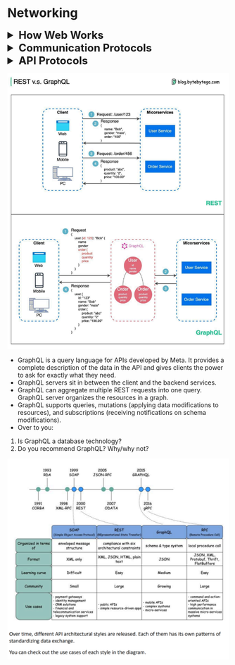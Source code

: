# Networking

<details >
 <summary style="font-size: x-large; font-weight: bold">How Web Works</summary>

- Think of `IP Address` as your house `PIN code`, which helps 
you get the website you are looking for on the internet
- Since remembering `IP address` is difficult  we use `Domain Name` such as www.google.com
- In Google Chrome, the default value is 6 connections per domain. This means that Chrome will only make a maximum of 6 HTTP requests to a single domain at the same time.
![img.png](img.png)
![img_1.png](img_1.png)

<details >
 <summary style="font-size: large; font-weight: bold">ISP(Internet Service Provider)</summary>

Example Airtel, Jio, etc.
![img_12.png](img_12.png)
![img_14.png](img_14.png)
![img_13.png](img_13.png)
https://www.submarinecablemap.com/
</details>

<details >
 <summary style="font-size: large; font-weight: bold">DNS(Domain Name Service)</summary>

- DNS acts as an address book. It translates human-readable domain
names (google.com) to machine-readable IP addresses
(142.251.46.238).
- WHOIS Privacy Protection: Helps to prevent any domain related info in public
![img_15.png](img_15.png)
- https://www.whois.com/whois/lensview.io

To achieve better scalability, the DNS servers are organized in a
hierarchical tree structure.
There are 3 basic levels of DNS servers:
1. Root name server (.). It stores the IP addresses of Top Level
   Domain (TLD) name servers. There are 13 logical root name servers
   globally.
2. TLD name server. It stores the IP addresses of authoritative name
   servers. There are several types of TLD names. For example, generic
   TLD (.com, .org), country code TLD (.us), test TLD (.test).
3. Authoritative name server. It provides actual answers to the DNS
   query. You can register authoritative name servers with domain name
   registrar such as GoDaddy, Namecheap, etc.
   The diagram below illustrates how DNS lookup works under the hood:
![img_9.png](img_9.png)

   1. google.com is typed into the browser, and the browser sends the
      domain name to the DNS resolver.
      97
   2. The resolver queries a DNS root name server.
   3. The root server responds to the resolver with the address of a TLD
      DNS server. In this case, it is .com.
   4. The resolver then makes a request to the .com TLD.
   5. The TLD server responds with the IP address of the domain’s name
      server, google.com (authoritative name server).
   6. The DNS resolver sends a query to the domain’s nameserver.
   7. The IP address for google.com is then returned to the resolver from
      the nameserver.
   8. The DNS resolver responds to the web browser with the IP address
      (142.251.46.238) of the domain requested initially.
      DNS lookups on average take between 20-120 milliseconds to
      complete (according to YSlow).
   
Referred Video: https://www.youtube.com/watch?v=27r4Bzuj5NQ
</details>

<details >
 <summary style="font-size: large; font-weight: bold">What happens when you type a URL into your browser?
</summary>

![img_11.png](img_11.png)
![img_10.png](img_10.png)
1. Bob enters a URL into the browser and hits Enter. In this example,
   the URL is composed of 4 parts:
   - scheme - 𝒉𝒕𝒕𝒑𝒔://. This tells the browser to send a connection to the
   server using HTTPS.
   - domain - 𝒆𝒙𝒂𝒎𝒑𝒍𝒆.𝒄𝒐𝒎. This is the domain name of the site.
   - path - 𝒑𝒓𝒐𝒅𝒖𝒄𝒕/𝒆𝒍𝒆𝒄𝒕𝒓𝒊𝒄. It is the path on the server to the requested
   resource: phone.
   - resource - 𝒑𝒉𝒐𝒏𝒆. It is the name of the resource Bob wants to visit.
2. The browser looks up the IP address for the domain with a domain
   name system (DNS) lookup. To make the lookup process fast, data is
   cached at different layers: browser cache, OS cache, local network
   cache and ISP cache.
   
   - If the IP address cannot be found at any of the caches, the browser
   goes to DNS servers to do a recursive DNS lookup until the IP address
   is found (this will be covered in another post).
3. Now that we have the IP address of the server, the browser
   establishes a TCP connection with the server.
4. The browser sends a HTTP request to the server. The request looks
   like this:
   𝘎𝘌𝘛 /𝘱𝘩𝘰𝘯𝘦 𝘏𝘛𝘛𝘗/1.1
   𝘏𝘰𝘴𝘵: 𝘦𝘹𝘢𝘮𝘱𝘭𝘦.𝘤𝘰𝘮
5. The server processes the request and sends back the response. For
   a successful response (the status code is 200). The HTML response
   might look like this:
   ```html
    𝘏𝘛𝘛𝘗/1.1 200 𝘖𝘒
   𝘋𝘢𝘵𝘦: 𝘚𝘶𝘯, 30 𝘑𝘢𝘯 2022 00:01:01 𝘎𝘔𝘛
   𝘚𝘦𝘳𝘷𝘦𝘳: 𝘈𝘱𝘢𝘤𝘩𝘦
   𝘊𝘰𝘯𝘵𝘦𝘯𝘵-𝘛𝘺𝘱𝘦: 𝘵𝘦𝘹𝘵/𝘩𝘵𝘮𝘭; 𝘤𝘩𝘢𝘳𝘴𝘦𝘵=𝘶𝘵𝘧-8
   <!𝘋𝘖𝘊𝘛𝘠𝘗𝘌 𝘩𝘵𝘮𝘭>
   <𝘩𝘵𝘮𝘭 𝘭𝘢𝘯𝘨="𝘦𝘯">
   𝘏𝘦𝘭𝘭𝘰 𝘸𝘰𝘳𝘭𝘥
   </𝘩𝘵𝘮𝘭>
    ```
   
6. The browser renders the HTML content.

Referred Video: https://www.youtube.com/watch?v=AlkDbnbv7dk&t=236s

Try to keep first call page size small so that their something to show, to make it performant
![img_16.png](img_16.png)
</details>


<details >
 <summary style="font-size: large; font-weight: bold">CRP(Critical Rendering Path)</summary>

The Critical Rendering Path is the sequence of steps the browser goes through to convert the HTML, CSS, and JavaScript into pixels on the screen. Optimizing the critical render path improves render performance. The critical rendering path includes the Document Object Model (DOM), CSS Object Model (CSSOM), render tree and layout.

![img_17.png](img_17.png)
![img_19.png](img_19.png)

JS Execution
![img_20.png](img_20.png)

Looking code-wise the critical rendering path is as follows:
1.
![img_21.png](img_21.png)
2. 
![img_22.png](img_22.png)

**Render-Blocking V/s Parser-Blocking**
- When a browser encounters a render-blocking resource, it will not display the page content below that render-blocking resource.

- When rendering is blocked because of a render-blocking resource, the browser will continue to parse the HTML code and construct the page contents. CSS is render-blocking by default.

- A parser-blocking resource blocks rendering as well, but in addition it prevents the browser from continuing to parse the HTML and processing other resources in the page. JavaScript is parser-blocking by default.

- A parser-blocking or render-blocking resource placed towards the end of the body is can't block rendering of remaining page content, as there's no more content to render!

- Note that when the browser's HTML parser encounters a stylesheet, the parser will not execute any scripts that come after the stylesheet until the CSS is fully loaded.

- In theory parser-blocking resources are worse than merely render-blocking ones, as images or additional scripts or stylesheet won't be discovered until the parser reaches those HTML tags.

- In practice this is rarely a problem, as the [browser's preload scanner](https://web.dev/articles/preload-scanner) can quickly identify important resources that need to be downloaded, without pausing to run any scripts.
- Referred Article: https://www.debugbear.com/blog/visualize-render-blocking-scripts.

3. 
![img_23.png](img_23.png)

4. 
![img_24.png](img_24.png)

5. 
![img_25.png](img_25.png)

6. Layout and Painting are just like making home 
![img_26.png](img_26.png)

7. Lastly, in Composting phase, we put things together, and things like modal should be at top, 
and we need to hide other things below it, happen in Composting phase
</details>


</details>








<details >
 <summary style="font-size: x-large; font-weight: bold">Communication Protocols</summary>


<details >
 <summary style="font-size: large; font-weight: bold">Network Protocols</summary>

![img_28.png](img_28.png)

Network protocols are standard methods of transferring data between two computers in a
network.
1. HTTP (HyperText Transfer Protocol)
   HTTP is a protocol for fetching resources such as HTML documents. It is the foundation of any
   data exchange on the Web and it is a client-server protocol.
2. HTTP/3
   HTTP/3 is the next major revision of the HTTP. It runs on QUIC, a new transport protocol
   designed for mobile-heavy internet usage. 
   1. It relies on **UDP** instead of TCP, which enables faster web page responsiveness.
   2. It is faster than HTTP/2.
   3. Header Compression
   4. Improved Performance
   5. Better Network Congestion
   6. VR applications demand more bandwidth to render intricate details
      of a virtual scene and will likely benefit from migrating to HTTP/3 powered by QUIC.
3. HTTPS (HyperText Transfer Protocol Secure)
   HTTPS extends HTTP and uses encryption for secure communications.
4. WebSocket
   WebSocket is a protocol that provides full-duplex communications over TCP. Clients establish
   WebSockets to receive real-time updates from the back-end services. Unlike REST, which always
   “pulls” data, WebSocket enables data to be “pushed”. Applications, like online gaming, stock
   trading, and messaging apps leverage WebSocket for real-time communication.
5. TCP (Transmission Control Protocol)
   TCP is designed to send packets across the internet and ensure the successful delivery of data
   and messages over networks. Many application-layer protocols are built on top of TCP.
6. UDP (User Datagram Protocol)
   UDP sends packets directly to a target computer, without establishing a connection first. UDP is
   commonly used in time-sensitive communications where occasionally dropping packets is better
   than waiting. Voice and video traffic are often sent using this protocol.
7. SMTP (Simple Mail Transfer Protocol)
   SMTP is a standard protocol to transfer electronic mail from one user to another.
8. FTP (File Transfer Protocol)
   FTP is used to transfer computer files between client and server. It has separate connections for
   the control channel and data channel.

Referred Video: https://www.youtube.com/watch?v=P6SZLcGE4us
</details>



<details >
 <summary style="font-size: large; font-weight: bold">HTTP/1 to HTTP/2 to HTTP/3</summary>

![img_39.png](img_39.png)
![img_29.png](img_29.png)

- HTTP 1.0 was finalized and fully documented in 1996. Every
request to the same server requires a separate TCP connection.

- HTTP 1.1 was published in 1997. A TCP connection can be left
open for reuse (persistent connection), but it doesn’t solve the HOL
(head-of-line) blocking issue.
  - **HOL blocking** - when the number of allowed parallel requests in the
  browser is used up, subsequent requests need to wait for the former
  ones to complete.
  53

- HTTP 2.0 was published in 2015. It addresses HOL issue through
request multiplexing, which eliminates HOL blocking at the application
layer, but HOL still exists at the transport (TCP) layer.
As you can see in the diagram, HTTP 2.0 introduced the concept of
HTTP “streams”: an abstraction that allows multiplexing different HTTP
exchanges onto the same TCP connection. Each stream doesn’t need
to be sent in order.

- HTTP 3.0 first draft was published in 2020. It is the proposed
successor to HTTP 2.0. It uses QUIC instead of TCP for the underlying
transport protocol, thus removing HOL blocking in the transport layer.
QUIC is based on UDP. It introduces streams as first-class citizens at
the transport layer. QUIC streams share the same QUIC connection,
so no additional handshakes and slow starts are required to create
new ones, but QUIC streams are delivered independently such that in
most cases packet loss affecting one stream doesn't affect others.

Referred Video: https://www.youtube.com/watch?v=a-sBfyiXysI&t=2s


Two main factors dictate which HTTP version will be used for a website:

1. **Server Configuration:** The web server software that hosts the website plays a crucial role. The server administrator configures it to support specific HTTP versions (e.g., HTTP/1.1, HTTP/2). A website can only use a version that the server actively supports.

2. **Client Capabilities:** The web browser or client application used to access the website also has its part. Modern browsers typically support the latest HTTP versions (e.g., HTTP/2). However, older browsers might be limited to earlier versions (e.g., HTTP/1.1).

Here's how the negotiation happens:

* When you try to access a website, your browser initiates a connection with the server.
* The server sends a response header that includes information about the supported HTTP versions.
* The browser checks its own capabilities and negotiates the highest mutually supported version for optimal communication.

In most cases, with modern browsers and up-to-date servers, you'll automatically use the most efficient HTTP version available.

</details>

</details>







<details >
 <summary style="font-size: x-large; font-weight: bold">API Protocols</summary>

Architecture in System Design
![img_31.png](img_31.png)
![img_32.png](img_32.png)

https://blog.postman.com/api-protocols-in-2023/
![img_2.png](img_2.png)



<details >
 <summary style="font-size: large; font-weight: bold">REST</summary>

![img_33.png](img_33.png)



<details >
 <summary style="font-size: medium; font-weight: bold">Advantages/Disadvantages</summary>

### Advantage
1. **Ease of Use**
2. **Stateless:** The server does not need to store any state in order to process the request. Like authentication details, IP address from where request is coming etc
3. **Scability:** The server can be scaled up and down as per the demand.
4. **Flexibility with Data:** We are free to use JSON or XML to send and receive data.
5. **Uniform Interface:** It leverages the same standard followed by HTTP like domain name, path, query etc.
6. **Caching:** We can cache the data which are not changing frequently like for example API returning number of countries etc. REST out of box provided caching capability using HTTP protocols
7. **Separation of Concerns:** Backend and frontend can be built on any language like java, javascript, python etc. We need to use same language on both side to consume REST API.
8. **Interoperability:** Language agnostic 
9. Ease of testing 
10. **Security:** It leverage different header to make it more secure.


### Disadvantage
1. **Over-fetching and under-fetching:** REST runs the risk of over-fetching or under-fetching data, as clients may only need a subset of resources. This drawback can cause performance issues and waste bandwidth.
2. **Chatty interfaces:** Retrieving related data may require multiple requests, which increases latency. This waterfall of calls becomes especially problematic as applications scale.
3. **[Versioning](https://www.postman.com/api-platform/api-versioning/) challenges:** Creating new versions of a REST API can be cumbersome, especially when there are changes to the data structure or service functionality. This often leads to backward compatibility issues.
4. **Stateless overhead:** While statelessness supports scalability, it also means that all the necessary context must be provided with every request. This requirement can introduce overhead, especially when clients must send large amounts of repetitive data.
5. **Lack of real-time functionality:** REST is not optimized for real-time apps like chat or live feeds. WebSockets and Server-Sent Events often better suit such use cases.
</details>



<details >
 <summary style="font-size: medium; font-weight: bold">URL v/s URI v/s URN</summary>

- Here anything after `#` does not go from client to server
- path helps you get to the exact function that needs to be executed
  ![img_35.png](img_35.png)

![img_4.png](img_4.png)

- URI
  URI stands for Uniform Resource Identifier. It identifies a logical or physical resource on
  the web. URL and URN are subtypes of URI. URL locates a resource, while URN names a
  resource.
  A URI is composed of the following parts:
  scheme:[//authority]path[?query][#fragment]
- URL
  URL stands for Uniform Resource Locator, the key concept of HTTP. It is the address of a
  unique resource on the web. It can be used with other protocols like FTP and JDBC.
- URN
  URN stands for Uniform Resource Name. It uses the urn scheme. URNs cannot be used
  to locate a resource. A simple example given in the diagram is composed of a namespace
  and a namespace-specific string.

If you would like to learn more detail on the subject, I would recommend W3C’s clarification.
</details>



<details >
 <summary style="font-size: medium; font-weight: bold">HTTP Request Methods</summary>

![img_36.png](img_36.png)

1. HEAD: Just want to check if any header got modified or not on the server
2. OPTIONS: Use for security purposes

</details>



<details >
 <summary style="font-size: medium; font-weight: bold">Express REST API</summary>

1. Complete JS SetUp: https://github.com/namastedev/namaste-frontend-system-design/tree/master/Networking/RestApi
```js
import express from 'express';
import bodyParser from 'body-parser';

const app = express();

app.use(bodyParser.json());

app.all('/', (req, res) => {
    // console.log('Request > ', req);
    // console.log('Response >', res);
    res.send(`I'm up!`);
});

const todos = [{
    id: '1',
    title: 'Task 1',
    completed: false
}, {
    id: '2',
    title: 'Task 2',
    completed: true
}];

// READ
app.get('/todos', (req, res) => {
    res.json(todos);
})

// CREATE
app.post('/todos', (req, res) => {
    const newTodo = req.body;
    todos.push(newTodo);
    res.status(201).json({
        message: 'New Todo Added!'
    });
});

// UPDATE
app.put('/todos/:id', (req, res) => {
    const newTodoData = req.body;
    const todoParamId = req.params.id;
    const todoIndex = todos.findIndex(td => td.id === todoParamId);

    if (todoIndex !== -1) {
        todos[todoIndex] = {
            id: todoParamId,
            ...newTodoData,
        }
        res.json({
            message: 'Todo updated successfully!'
        });
    } else {
        res.status(400).json({
            message: 'Todo Id does not exist!'
        });
    }
    
})

// DELETE
app.delete('/todos/:id', (req, res) => {
    const todoParamId = req.params.id;
    const todoIndex = todos.findIndex(td => td.id === todoParamId);

    if (todoIndex !== -1) {
        todos.splice(todoIndex, 1);
    }

    res.json({
        message: 'Todo deleted successfully!'
    });

})


const PORT = 5111;
app.listen(PORT, () => {
    console.log(`Server is running at port ${PORT}`);
});
```

2. Complete TS Setup: https://github.com/anjaysahoo/basic-ts-express-app
</details>



<details >
 <summary style="font-size: medium; font-weight: bold">`req.params` v/s `req.query`</summary>

### 1. `req.params`
`req.params` contains route parameters (in the path portion of the URL), which are typically used to capture dynamic segments in the URL.

```javascript
app.get('/user/:userId/books/:bookId', (req, res) => {
  res.send(req.params);
});
```
And you make a request to:
```
GET /user/123/books/456
```
`req.params` will contain:
```json
{
  "userId": "123",
  "bookId": "456"
}
```

**Other names:**
- Route parameters
- Path variables
- URL parameters

### 2. `req.query`
`req.query` contains query string parameters (in the query string portion of the URL, after the `?`), which are typically used to send additional data to the server.


```javascript
app.get('/search', (req, res) => {
  res.send(req.query);
});
```
And you make a request to:
```
GET /search?keyword=javascript&page=2
```
`req.query` will contain:
```json
{
  "keyword": "javascript",
  "page": "2"
}
```

**Other names:**
- Query string parameters
- URL query parameters
- Query variables

</details>



<details >
 <summary style="font-size: medium; font-weight: bold">HTTP Headers</summary>

HTTP requests are like asking for something from a server, and HTTP responses are the server's
replies. It's like sending a message and receiving a reply.

![img_34.png](img_34.png)

- An HTTP request header is an extra piece of information you include when making a request,
such as what kind of data you are sending or who you are. 
- In response headers, the server provides information about the response it is sending you, such as what type of data you're
receiving or if you have special instructions.
- A header serves a vital role in enabling client-server communication when building RESTful
applications. 
- In order to send the right information with their requests and interpret the
server's responses correctly, you need to understand these headers.

#### Request Headers

| Header            | Usecase                                             | Example                                                                                                         |
|:------------------|:----------------------------------------------------|:----------------------------------------------------------------------------------------------------------------|
| Host              | Target host                                         | host: www.1.cdn.example.com                                                                                     |
| Origin            | Origin Host                                         | host: www.example.com                                                                                           |
| Referer           | Indicate the previous web page making this request  | https://www.example.com/previous-page                                                                           |
| Accept            | Response content type                               | application/json                                                                                                |
| Accept-language   | Preferred response content language                 | en-US, en;q=0.9                                                                                                 |
| User Agent        | Identify the client. User agent string- OS, Browser | Mozilla/5.0 (Windows NT 10.0; Win64; x64) AppleWebKit/537.36 (KHTML, like Gecko) Chrome/126.0.0.0 Safari/537.36 |
| Accept-encoding   | Encoding algorithm                                  | gzip,deflate,br                                                                                                 |
| Connection        | Keep TCP connection open                            | keep-alive, close                                                                                               |
| Authorization     | send credentials                                    | Authorization: Bearer                                                                                           |
| Cookie            | Previous Server Token can be resend                 | key=value                                                                                                       |
| if-modified-since |                                                     |                                                                                                                 |
| Cache-control     |                                                     |                                                                                                                 |


#### Response Headers

| Header            | Usecase                                                                                       | Example                       |
|:------------------|:----------------------------------------------------------------------------------------------|:------------------------------|
| Date              | When the response was generated                                                               | Tue, 09 Jul 2024 04:53:11 GMT |
| Server            | Provides server info(This info can misused if there is known issue in library used on server) | Server: Apache/2.4.41(Unix)   |
| Content-Type      | Type of response content                                                                      | text/html, application.json   |
| Content-Length    | Original body response length(Can be used to show loader with percentage it downloaded)       | 256                           |
| Set-cookie        | Informs about cookie need to store for future response                                        | Set-cookie: user_id=123       |
| Content-encoding  | Response content encoding                                                                     | br                            |
| Cache-control     |                                                                                               |                               |
| Last-modified     |                                                                                               |                               |
| Etag              |                                                                                               |                               |
| Expires           |                                                                                               |                               |

</details>



<details >
 <summary style="font-size: medium; font-weight: bold">HTTP Status Code</summary>

![img_37.png](img_37.png)
![img_38.png](img_38.png)

Usecase for frontend developer
1. We can retry based on status code. So retry does not make sense if we get `400 Bad requests` because user is sending wrong info, but `503 service unavailable` make sense where we should retry

![img_5.png](img_5.png)
Refer Video for more details here: https://www.youtube.com/watch?v=qmpUfWN7hh4
</details>

<details >
 <summary style="font-size: medium; font-weight: bold">Design Effective & Safe API</summary>

![img_7.png](img_7.png)

</details>

</details>

</details>




















![img_3.png](img_3.png)
- GraphQL is a query language for APIs developed by Meta. It provides a complete
  description of the data in the API and gives clients the power to ask for exactly what they
  need.
-  GraphQL servers sit in between the client and the backend services.
- GraphQL can aggregate multiple REST requests into one query. GraphQL server organizes
  the resources in a graph.
- GraphQL supports queries, mutations (applying data modifications to resources), and
  subscriptions (receiving notifications on schema modifications).
- Over to you:
1. Is GraphQL a database technology?
2. Do you recommend GraphQL? Why/why not?




![img_6.png](img_6.png)






